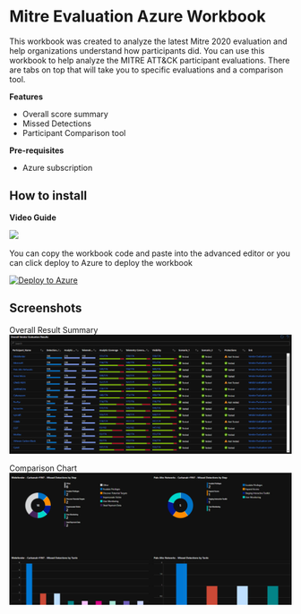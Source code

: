 # Mitre Evaluation Azure Workbook

This workbook was created to analyze the latest Mitre 2020 evaluation and help organizations understand how participants did. 
You can use this workbook to help analyze the MITRE ATT&CK participant evaluations. There are tabs on top that will take you to specific evaluations and a comparison tool.

**Features**
- Overall score summary
- Missed Detections
- Participant Comparison tool

**Pre-requisites**
- Azure subscription

## How to install

**Video Guide**

<a href ="https://www.youtube.com/watch?v=g_TsoTmmOeU" target="_blank"><img src="https://img.youtube.com/vi/g_TsoTmmOeU/0.jpg" width="200"></a>

You can copy the workbook code and paste into the advanced editor or you can click deploy to Azure to deploy the workbook

[![Deploy to Azure](https://aka.ms/deploytoazurebutton)](https://portal.azure.com/#create/Microsoft.Template/uri/https%3A%2F%2Fraw.githubusercontent.com%2Fjingsta%2FTeachJing-Workbooks%2Fmain%2FSecurity%2FMitre_Evaluation_Workbook%2Fazuredeploy.json%0A)

## Screenshots

Overall Result Summary
![](./media/screenshot1.PNG)

Comparison Chart
![](./media/screenshot2.PNG)
